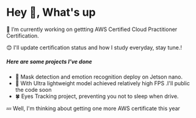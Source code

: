 # Hey 👋, What's up 

🔭 I’m currently working on gettting AWS Certified Cloud Practitioner Certification.

:blush: I'll update certification status and how I study everyday, stay tune.!
##### Here are some projects I've done
- :palm_tree: Mask detection and emotion recognition deploy on Jetson nano.
- :leaves: With Ultra lightweight model achieved relatively high FPS .I'll public the code soon
- :four_leaf_clover: Eyes Tracking project, preventing you not to sleep when drive.

:zzz: Well, I'm thinking about getting one more AWS certificate this year

